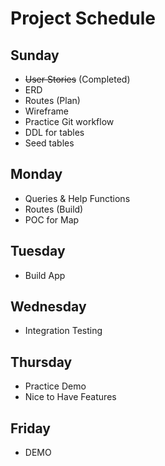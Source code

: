 # Project Schedule

## Sunday
- ~~User Stories~~ (Completed)
- ERD
- Routes (Plan)
- Wireframe
- Practice Git workflow
- DDL for tables
- Seed tables

## Monday
- Queries & Help Functions
- Routes (Build)
- POC for Map

## Tuesday
- Build App

## Wednesday
- Integration Testing

## Thursday
- Practice Demo
- Nice to Have Features

## Friday
- DEMO
